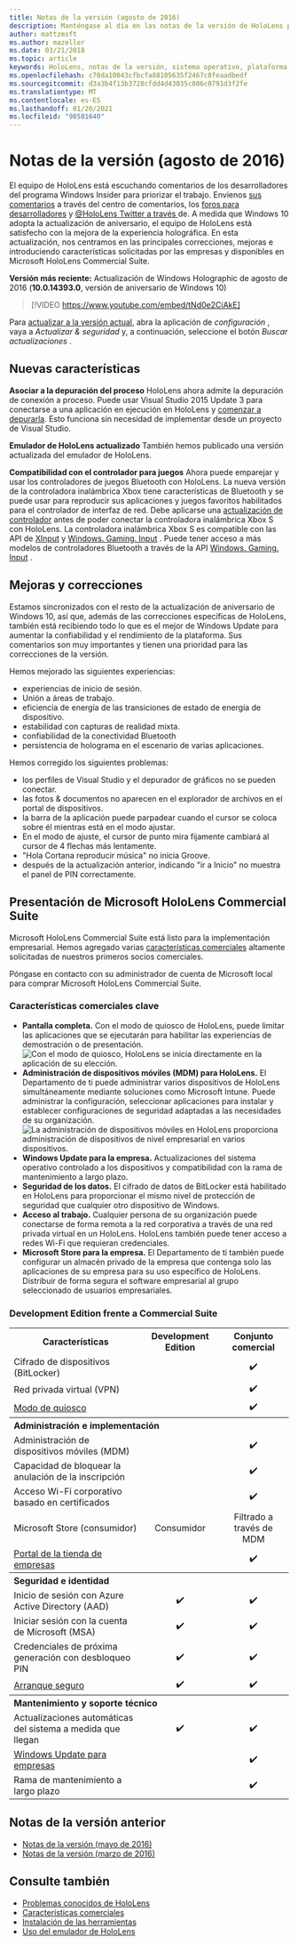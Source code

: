 ```yaml
---
title: Notas de la versión (agosto de 2016)
description: Manténgase al día en las notas de la versión de HoloLens para la versión de aniversario de Windows 10 para 2016.
author: mattzmsft
ms.author: mazeller
ms.date: 03/21/2018
ms.topic: article
keywords: HoloLens, notas de la versión, sistema operativo, plataforma, características, Commercial Suite
ms.openlocfilehash: c70da10043cfbcfa88105635f2467c8feaadbedf
ms.sourcegitcommit: d3a3b4f13b3728cfdd4d43035c806c0791d3f2fe
ms.translationtype: MT
ms.contentlocale: es-ES
ms.lasthandoff: 01/20/2021
ms.locfileid: "98581640"
---
```

# <a name="release-notes---august-2016"></a>Notas de la versión (agosto de 2016)

El equipo de HoloLens está escuchando comentarios de los desarrolladores del programa Windows Insider para priorizar el trabajo. Envíenos [sus comentarios](/windows/mixed-reality/give-us-feedback) a través del centro de comentarios, los [foros para desarrolladores](https://forums.hololens.com) y [ @HoloLens Twitter a través ](https://twitter.com/hololens)de. A medida que Windows 10 adopta la actualización de aniversario, el equipo de HoloLens está satisfecho con la mejora de la experiencia holográfica. En esta actualización, nos centramos en las principales correcciones, mejoras e introduciendo características solicitadas por las empresas y disponibles en Microsoft HoloLens Commercial Suite.

**Versión más reciente:** Actualización de Windows Holographic de agosto de 2016 (**10.0.14393.0**, versión de aniversario de Windows 10)

>[!VIDEO https://www.youtube.com/embed/tNd0e2CiAkE]

Para [actualizar a la versión actual](/windows/mixed-reality/updating-hololens), abra la aplicación de *configuración* , vaya a *Actualizar & seguridad* y, a continuación, seleccione el botón *Buscar actualizaciones* .

## <a name="new-features"></a>Nuevas características

**Asociar a la depuración del proceso** HoloLens ahora admite la depuración de conexión a proceso. Puede usar Visual Studio 2015 Update 3 para conectarse a una aplicación en ejecución en HoloLens y [comenzar a depurarla](/windows/mixed-reality/develop/platform-capabilities-and-apis/using-visual-studio#debugging-an-installed-or-running-app). Esto funciona sin necesidad de implementar desde un proyecto de Visual Studio.

**Emulador de HoloLens actualizado** También hemos publicado una versión actualizada del emulador de HoloLens.

**Compatibilidad con el controlador para juegos** Ahora puede emparejar y usar los controladores de juegos Bluetooth con HoloLens. La nueva versión de la controladora inalámbrica Xbox tiene características de Bluetooth y se puede usar para reproducir sus aplicaciones y juegos favoritos habilitados para el controlador de interfaz de red. Debe aplicarse una [actualización de controlador](https://support.xbox.com/xbox-one/accessories/update-controller-for-stereo-headset-adapter) antes de poder conectar la controladora inalámbrica Xbox S con HoloLens. La controladora inalámbrica Xbox S es compatible con las API de [XInput](/windows/win32/xinput/xinput-game-controller-apis-portal) y [Windows. Gaming. Input](/uwp/api/Windows.Gaming.Input) . Puede tener acceso a más modelos de controladores Bluetooth a través de la API [Windows. Gaming. Input](/uwp/api/Windows.Gaming.Input) .

## <a name="improvements-and-fixes"></a>Mejoras y correcciones

Estamos sincronizados con el resto de la actualización de aniversario de Windows 10, así que, además de las correcciones específicas de HoloLens, también está recibiendo todo lo que es el mejor de Windows Update para aumentar la confiabilidad y el rendimiento de la plataforma. Sus comentarios son muy importantes y tienen una prioridad para las correcciones de la versión.

Hemos mejorado las siguientes experiencias:
* experiencias de inicio de sesión.
* Unión a áreas de trabajo.
* eficiencia de energía de las transiciones de estado de energía de dispositivo.
* estabilidad con capturas de realidad mixta.
* confiabilidad de la conectividad Bluetooth
* persistencia de holograma en el escenario de varias aplicaciones.

Hemos corregido los siguientes problemas:
* los perfiles de Visual Studio y el depurador de gráficos no se pueden conectar.
* las fotos & documentos no aparecen en el explorador de archivos en el portal de dispositivos.
* la barra de la aplicación puede parpadear cuando el cursor se coloca sobre él mientras está en el modo ajustar.
* En el modo de ajuste, el cursor de punto mira fijamente cambiará al cursor de 4 flechas más lentamente.
* "Hola Cortana reproducir música" no inicia Groove.
* después de la actualización anterior, indicando "ir a Inicio" no muestra el panel de PIN correctamente.

## <a name="introducing-microsoft-hololens-commercial-suite"></a>Presentación de Microsoft HoloLens Commercial Suite

Microsoft HoloLens Commercial Suite está listo para la implementación empresarial. Hemos agregado varias [características comerciales](/windows/mixed-reality/commercial-features) altamente solicitadas de nuestros primeros socios comerciales.

Póngase en contacto con su administrador de cuenta de Microsoft local para comprar Microsoft HoloLens Commercial Suite.

### <a name="key-commercial-features"></a>Características comerciales clave 

* **Pantalla completa.** Con el modo de quiosco de HoloLens, puede limitar las aplicaciones que se ejecutarán para habilitar las experiencias de demostración o de presentación.<br>
  ![Con el modo de quiosco, HoloLens se inicia directamente en la aplicación de su elección.](images/201608-kioskmode-400px.png)
* **Administración de dispositivos móviles (MDM) para HoloLens.** El Departamento de ti puede administrar varios dispositivos de HoloLens simultáneamente mediante soluciones como Microsoft Intune. Puede administrar la configuración, seleccionar aplicaciones para instalar y establecer configuraciones de seguridad adaptadas a las necesidades de su organización.<br>
  ![La administración de dispositivos móviles en HoloLens proporciona administración de dispositivos de nivel empresarial en varios dispositivos.](images/201608-enterprisemanagement-400px.png)
* **Windows Update para la empresa.** Actualizaciones del sistema operativo controlado a los dispositivos y compatibilidad con la rama de mantenimiento a largo plazo.
* **Seguridad de los datos.** El cifrado de datos de BitLocker está habilitado en HoloLens para proporcionar el mismo nivel de protección de seguridad que cualquier otro dispositivo de Windows.
* **Acceso al trabajo.** Cualquier persona de su organización puede conectarse de forma remota a la red corporativa a través de una red privada virtual en un HoloLens. HoloLens también puede tener acceso a redes Wi-Fi que requieran credenciales.
* **Microsoft Store para la empresa.** El Departamento de ti también puede configurar un almacén privado de la empresa que contenga solo las aplicaciones de su empresa para su uso específico de HoloLens. Distribuir de forma segura el software empresarial al grupo seleccionado de usuarios empresariales.

### <a name="development-edition-vs-commercial-suite"></a>Development Edition frente a Commercial Suite

<table>
<tr>
<th>Características</th><th>Development Edition</th><th>Conjunto comercial</th>
</tr><tr>
<td>Cifrado de dispositivos (BitLocker)</td><td></td><td style="text-align: center;">✔️</td>
</tr><tr>
<td>Red privada virtual (VPN)</td><td></td><td style="text-align: center;">✔️</td>
</tr><tr>
<td><a href="/windows/mixed-reality/develop/platform-capabilities-and-apis/using-the-windows-device-portal#kiosk-mode">Modo de quiosco</a></td><td></td><td style="text-align: center;">✔️</td>
</tr><tr>
<th colspan="3" style="text-align: left;"> Administración e implementación</th>
</tr><tr>
<td>Administración de dispositivos móviles (MDM)</td><td style="text-align: center;"></td><td style="text-align: center;">✔️</td>
</tr><tr>
<td>Capacidad de bloquear la anulación de la inscripción</td><td></td><td style="text-align: center;">✔️</td>
</tr><tr>
<td>Acceso Wi-Fi corporativo basado en certificados</td><td></td><td style="text-align: center;">✔️</td>
</tr><tr>
<td>Microsoft Store (consumidor)</td><td style="text-align: center;">Consumidor</td><td style="text-align: center;">Filtrado a través de MDM</td>
</tr><tr>
<td><a href="/microsoft-store/working-with-line-of-business-apps">Portal de la tienda de empresas</a></td><td></td><td style="text-align: center;">✔️</td>
</tr><tr>
<th colspan="3" style="text-align: left;"> Seguridad e identidad</th>
</tr><tr>
<td>Inicio de sesión con Azure Active Directory (AAD)</td><td style="text-align: center;">✔️</td><td style="text-align: center;">✔️</td>
</tr><tr>
<td>Iniciar sesión con la cuenta de Microsoft (MSA)</td><td style="text-align: center;">✔️</td><td style="text-align: center;">✔️</td>
</tr><tr>
<td>Credenciales de próxima generación con desbloqueo PIN</td><td style="text-align: center;">✔️</td><td style="text-align: center;">✔️</td>
</tr><tr>
<td><a href="/windows-hardware/design/device-experiences/oem-secure-boot">Arranque seguro</a></td><td style="text-align: center;">✔️</td><td style="text-align: center;">✔️</td>
</tr><tr>
<th colspan="3" style="text-align: left;"> Mantenimiento y soporte técnico</th>
</tr><tr>
<td>Actualizaciones automáticas del sistema a medida que llegan</td><td style="text-align: center;">✔️</td><td style="text-align: center;">✔️</td>
</tr><tr>
<td><a href="/windows/deployment/update/waas-manage-updates-wufb">Windows Update para empresas</a></td><td></td><td style="text-align: center;">✔️</td>
</tr><tr>
<td>Rama de mantenimiento a largo plazo</td><td></td><td style="text-align: center;">✔️</td>
</tr>
</table>

## <a name="prior-release-notes"></a>Notas de la versión anterior
* [Notas de la versión (mayo de 2016)](release-notes-may-2016.md)
* [Notas de la versión (marzo de 2016)](release-notes-march-2016.md)

## <a name="see-also"></a>Consulte también
* [Problemas conocidos de HoloLens](/windows/mixed-reality/hololens-known-issues)
* [Características comerciales](/windows/mixed-reality/commercial-features)
* [Instalación de las herramientas](/windows/mixed-reality/develop/install-the-tools)
* [Uso del emulador de HoloLens](/windows/mixed-reality/develop/platform-capabilities-and-apis/using-the-hololens-emulator)